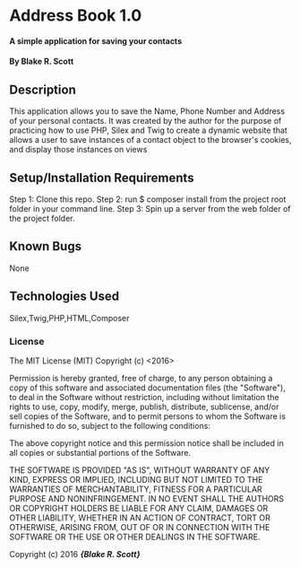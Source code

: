 # Address Book 1.0

#### A simple application for saving your contacts

#### By Blake R. Scott

## Description

This application allows you to save the Name, Phone Number and Address of your personal contacts.  It was created by the author for the purpose of practicing how to use PHP, Silex and Twig to create a dynamic website that allows a user to save instances of a contact object to the browser's cookies, and display those instances on views

## Setup/Installation Requirements

Step 1: Clone this repo.
Step 2: run $ composer install from the project root folder in your command line.
Step 3: Spin up a server from the web folder of the project folder.

## Known Bugs

None

## Technologies Used

Silex,Twig,PHP,HTML,Composer

### License

The MIT License (MIT)
Copyright (c) <2016> <Blake R. Scott>

Permission is hereby granted, free of charge, to any person obtaining a copy of this software and associated documentation files (the "Software"), to deal in the Software without restriction, including without limitation the rights to use, copy, modify, merge, publish, distribute, sublicense, and/or sell copies of the Software, and to permit persons to whom the Software is furnished to do so, subject to the following conditions:

The above copyright notice and this permission notice shall be included in all copies or substantial portions of the Software.

THE SOFTWARE IS PROVIDED "AS IS", WITHOUT WARRANTY OF ANY KIND, EXPRESS OR IMPLIED, INCLUDING BUT NOT LIMITED TO THE WARRANTIES OF MERCHANTABILITY, FITNESS FOR A PARTICULAR PURPOSE AND NONINFRINGEMENT. IN NO EVENT SHALL THE AUTHORS OR COPYRIGHT HOLDERS BE LIABLE FOR ANY CLAIM, DAMAGES OR OTHER LIABILITY, WHETHER IN AN ACTION OF CONTRACT, TORT OR OTHERWISE, ARISING FROM, OUT OF OR IN CONNECTION WITH THE SOFTWARE OR THE USE OR OTHER DEALINGS IN THE SOFTWARE.

Copyright (c) 2016 **_{Blake R. Scott}_**
